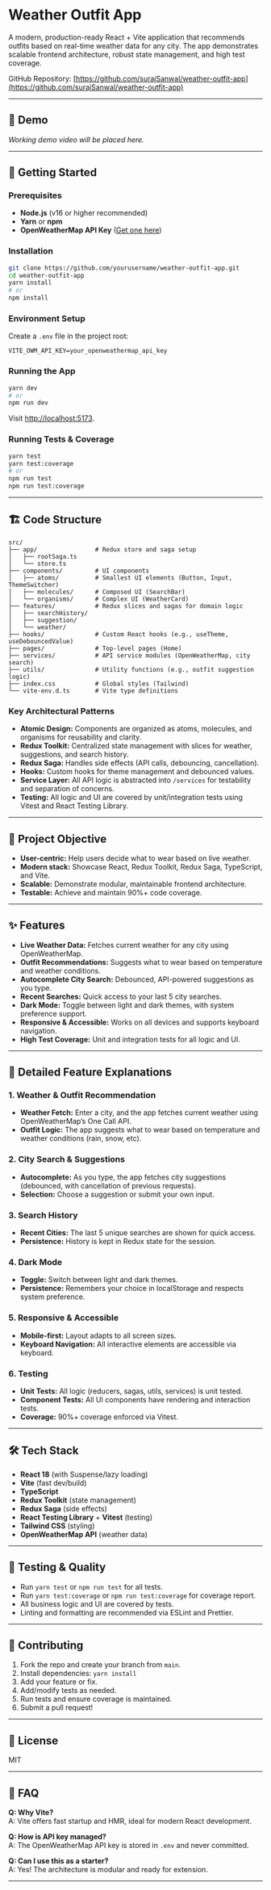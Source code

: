 # Weather Outfit App

A modern, production-ready React + Vite application that recommends outfits based on real-time weather data for any city. The app demonstrates scalable frontend architecture, robust state management, and high test coverage.

GitHub Repository: [https://github.com/surajSanwal/weather-outfit-app](https://github.com/surajSanwal/weather-outfit-app)

---

## 🎥 Demo

<!-- Place your working video or demo GIF below. For example: -->
<!-- ![Weather Outfit App Demo](./demo.gif) -->
<!-- Or, for a video: -->
<!-- <video src="demo.mp4" controls width="600"></video> -->

*Working demo video will be placed here.*

---

## 🚀 Getting Started

### Prerequisites

- **Node.js** (v16 or higher recommended)
- **Yarn** or **npm**
- **OpenWeatherMap API Key** ([Get one here](https://openweathermap.org/api))

### Installation

```bash
git clone https://github.com/yourusername/weather-outfit-app.git
cd weather-outfit-app
yarn install
# or
npm install
```

### Environment Setup

Create a `.env` file in the project root:

```
VITE_OWM_API_KEY=your_openweathermap_api_key
```

### Running the App

```bash
yarn dev
# or
npm run dev
```
Visit [http://localhost:5173](http://localhost:5173).

### Running Tests & Coverage

```bash
yarn test
yarn test:coverage
# or
npm run test
npm run test:coverage
```

---

## 🏗️ Code Structure

```
src/
├── app/                # Redux store and saga setup
│   ├── rootSaga.ts
│   └── store.ts
├── components/         # UI components
│   ├── atoms/          # Smallest UI elements (Button, Input, ThemeSwitcher)
│   ├── molecules/      # Composed UI (SearchBar)
│   └── organisms/      # Complex UI (WeatherCard)
├── features/           # Redux slices and sagas for domain logic
│   ├── searchHistory/
│   ├── suggestion/
│   └── weather/
├── hooks/              # Custom React hooks (e.g., useTheme, useDebouncedValue)
├── pages/              # Top-level pages (Home)
├── services/           # API service modules (OpenWeatherMap, city search)
├── utils/              # Utility functions (e.g., outfit suggestion logic)
├── index.css           # Global styles (Tailwind)
└── vite-env.d.ts       # Vite type definitions
```

### Key Architectural Patterns

- **Atomic Design:** Components are organized as atoms, molecules, and organisms for reusability and clarity.
- **Redux Toolkit:** Centralized state management with slices for weather, suggestions, and search history.
- **Redux Saga:** Handles side effects (API calls, debouncing, cancellation).
- **Hooks:** Custom hooks for theme management and debounced values.
- **Service Layer:** All API logic is abstracted into `/services` for testability and separation of concerns.
- **Testing:** All logic and UI are covered by unit/integration tests using Vitest and React Testing Library.

---

## 🎯 Project Objective

- **User-centric:** Help users decide what to wear based on live weather.
- **Modern stack:** Showcase React, Redux Toolkit, Redux Saga, TypeScript, and Vite.
- **Scalable:** Demonstrate modular, maintainable frontend architecture.
- **Testable:** Achieve and maintain 90%+ code coverage.

---

## ✨ Features

- **Live Weather Data:** Fetches current weather for any city using OpenWeatherMap.
- **Outfit Recommendations:** Suggests what to wear based on temperature and weather conditions.
- **Autocomplete City Search:** Debounced, API-powered suggestions as you type.
- **Recent Searches:** Quick access to your last 5 city searches.
- **Dark Mode:** Toggle between light and dark themes, with system preference support.
- **Responsive & Accessible:** Works on all devices and supports keyboard navigation.
- **High Test Coverage:** Unit and integration tests for all logic and UI.

---

## 🧩 Detailed Feature Explanations

### 1. Weather & Outfit Recommendation

- **Weather Fetch:** Enter a city, and the app fetches current weather using OpenWeatherMap’s One Call API.
- **Outfit Logic:** The app suggests what to wear based on temperature and weather conditions (rain, snow, etc).

### 2. City Search & Suggestions

- **Autocomplete:** As you type, the app fetches city suggestions (debounced, with cancellation of previous requests).
- **Selection:** Choose a suggestion or submit your own input.

### 3. Search History

- **Recent Cities:** The last 5 unique searches are shown for quick access.
- **Persistence:** History is kept in Redux state for the session.

### 4. Dark Mode

- **Toggle:** Switch between light and dark themes.
- **Persistence:** Remembers your choice in localStorage and respects system preference.

### 5. Responsive & Accessible

- **Mobile-first:** Layout adapts to all screen sizes.
- **Keyboard Navigation:** All interactive elements are accessible via keyboard.

### 6. Testing

- **Unit Tests:** All logic (reducers, sagas, utils, services) is unit tested.
- **Component Tests:** All UI components have rendering and interaction tests.
- **Coverage:** 90%+ coverage enforced via Vitest.

---

## 🛠️ Tech Stack

- **React 18** (with Suspense/lazy loading)
- **Vite** (fast dev/build)
- **TypeScript**
- **Redux Toolkit** (state management)
- **Redux Saga** (side effects)
- **React Testing Library** + **Vitest** (testing)
- **Tailwind CSS** (styling)
- **OpenWeatherMap API** (weather data)

---

## 🧪 Testing & Quality

- Run `yarn test` or `npm run test` for all tests.
- Run `yarn test:coverage` or `npm run test:coverage` for coverage report.
- All business logic and UI are covered by tests.
- Linting and formatting are recommended via ESLint and Prettier.

---

## 🤝 Contributing

1. Fork the repo and create your branch from `main`.
2. Install dependencies: `yarn install`
3. Add your feature or fix.
4. Add/modify tests as needed.
5. Run tests and ensure coverage is maintained.
6. Submit a pull request!

---

## 📄 License

MIT

---

## 🙋 FAQ

**Q: Why Vite?**  
A: Vite offers fast startup and HMR, ideal for modern React development.

**Q: How is API key managed?**  
A: The OpenWeatherMap API key is stored in `.env` and never committed.

**Q: Can I use this as a starter?**  
A: Yes! The architecture is modular and ready for extension.

---